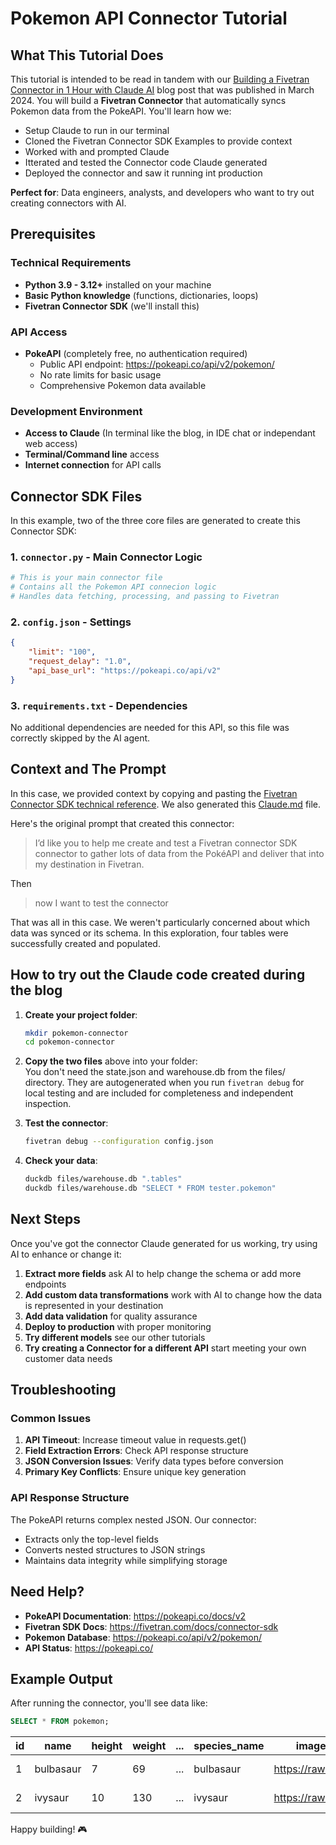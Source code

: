 # Pokemon API Connector Tutorial

## What This Tutorial Does

This tutorial is intended to be read in tandem with our [Building a Fivetran Connector in 1 Hour with Claude AI](https://www.fivetran.com/blog/building-a-fivetran-connector-in-1-hour-with-anthropics-claude-ai) blog post that was published in March 2024. You will build a **Fivetran Connector** that automatically syncs Pokemon data from the PokeAPI. You'll learn how we:

- Setup Claude to run in our terminal
- Cloned the Fivetran Connector SDK Examples to provide context
- Worked with and prompted Claude
- Itterated and tested the Connector code Claude generated
- Deployed the connector and saw it running int production

**Perfect for**: Data engineers, analysts, and developers who want to try out creating connectors with AI.

## Prerequisites

### Technical Requirements
- **Python 3.9 - 3.12+** installed on your machine
- **Basic Python knowledge** (functions, dictionaries, loops)
- **Fivetran Connector SDK** (we'll install this)

### API Access
- **PokeAPI** (completely free, no authentication required)
  - Public API endpoint: https://pokeapi.co/api/v2/pokemon/
  - No rate limits for basic usage
  - Comprehensive Pokemon data available

### Development Environment
- **Access to Claude** (In terminal like the blog, in IDE chat or independant web access)
- **Terminal/Command line** access
- **Internet connection** for API calls

## Connector SDK Files

In this example, two of the three core files are generated to create this Connector SDK:

### 1. `connector.py` - Main Connector Logic
```python
# This is your main connector file
# Contains all the Pokemon API connecion logic
# Handles data fetching, processing, and passing to Fivetran
```

### 2. `config.json` - Settings
```json
{
    "limit": "100",
    "request_delay": "1.0",
    "api_base_url": "https://pokeapi.co/api/v2"
}
```

### 3. `requirements.txt` - Dependencies
No additional dependencies are needed for this API, so this file was correctly skipped by the AI agent.

## Context and The Prompt

In this case, we provided context by copying and pasting the [Fivetran Connector SDK technical reference](https://fivetran.com/docs/connector-sdk/technical-reference).
We also generated this [Claude.md](https://github.com/fivetran/fivetran_connector_sdk/tree/main/ai_and_connector_sdk/claude/CLAUDE.md) file.

Here's the original prompt that created this connector:

> I’d like you to help me create and test a Fivetran connector SDK connector to gather lots of data from the PokéAPI and deliver that into my destination in Fivetran.

Then
> now I want to test the connector

That was all in this case. We weren't particularly concerned about which data was synced or its schema. In this exploration, four tables were successfully created and populated.

## How to try out the Claude code created during the blog

1. **Create your project folder**:
   ```bash
   mkdir pokemon-connector
   cd pokemon-connector
   ```

2. **Copy the two files** above into your folder: <br>
   You don't need the state.json and warehouse.db from the files/ directory. They are autogenerated when you run `fivetran debug` for local testing and are included for completeness and independent inspection. 

3. **Test the connector**:
   ```bash
   fivetran debug --configuration config.json
   ```

6. **Check your data**:
   ```bash
   duckdb files/warehouse.db ".tables"
   duckdb files/warehouse.db "SELECT * FROM tester.pokemon"
   ```

## Next Steps

Once you've got the connector Claude generated for us working, try using AI to enhance or change it:

1. **Extract more fields** ask AI to help change the schema or add more endpoints
2. **Add custom data transformations** work with AI to change how the data is represented in your destination
3. **Add data validation** for quality assurance
4. **Deploy to production** with proper monitoring
5. **Try different models** see our other tutorials
6. **Try creating a Connector for a different API** start meeting your own customer data needs

## Troubleshooting

### Common Issues

1. **API Timeout**: Increase timeout value in requests.get()
2. **Field Extraction Errors**: Check API response structure
3. **JSON Conversion Issues**: Verify data types before conversion
4. **Primary Key Conflicts**: Ensure unique key generation

### API Response Structure

The PokeAPI returns complex nested JSON. Our connector:
- Extracts only the top-level fields
- Converts nested structures to JSON strings
- Maintains data integrity while simplifying storage

## Need Help?

- **PokeAPI Documentation**: https://pokeapi.co/docs/v2
- **Fivetran SDK Docs**: https://fivetran.com/docs/connector-sdk
- **Pokemon Database**: https://pokeapi.co/api/v2/pokemon/
- **API Status**: https://pokeapi.co/

## Example Output

After running the connector, you'll see data like:
```sql
SELECT * FROM pokemon;
```

| id | name | height | weight | ... | species_name | image_url | _fivetran_synced | _fivetran_deleted |
|---|----|------|----------|-----|--------|-----------|-------|--------------|
| 1 | bulbasaur | 7 | 69 | ... | bulbasaur | https://raw.github... | 2025-07-09 15:43:3... | false |
| 2 | ivysaur | 10 | 130 | ... | ivysaur | https://raw.github... | 2025-07-09 15:43:3... | false |

Happy building! 🎮 
